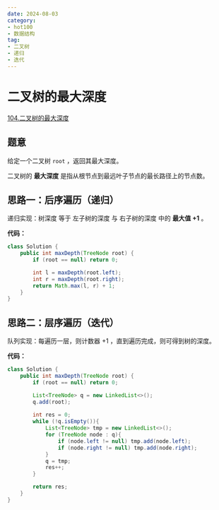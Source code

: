 ```yaml
---
date: 2024-08-03
category: 
- hot100
- 数据结构
tag: 
- 二叉树
- 递归
- 迭代
---
```


# 二叉树的最大深度

<!-- more -->

[104.二叉树的最大深度](https://leetcode.cn/problems/maximum-depth-of-binary-tree/description/?envType=study-plan-v2&envId=top-100-liked)

## 题意

给定一个二叉树 `root` ，返回其最大深度。

二叉树的 **最大深度** 是指从根节点到最远叶子节点的最长路径上的节点数。

## 思路一：后序遍历（递归）

递归实现：树深度 等于 左子树的深度 与 右子树的深度 中的 **最大值 $+1$** 。

**代码：**

```java
class Solution {
    public int maxDepth(TreeNode root) {
        if (root == null) return 0;

        int l = maxDepth(root.left);
        int r = maxDepth(root.right);
        return Math.max(l, r) + 1;
    }
}
```

## 思路二：层序遍历（迭代）

队列实现：每遍历一层，则计数器 $+1$ ，直到遍历完成，则可得到树的深度。

**代码：**

```java
class Solution {
    public int maxDepth(TreeNode root) {
        if (root == null) return 0;

        List<TreeNode> q = new LinkedList<>();
        q.add(root);
        
        int res = 0;
        while (!q.isEmpty()){
            List<TreeNode> tmp = new LinkedList<>();
            for (TreeNode node : q){
                if (node.left != null) tmp.add(node.left);
                if (node.right != null) tmp.add(node.right);
            }
            q = tmp;
            res++;
        }

        return res;
    }
}
```
